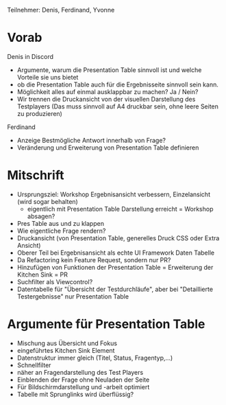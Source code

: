 Teilnehmer: Denis, Ferdinand, Yvonne

# Vorab
Denis in Discord
- Argumente, warum die Presentation Table sinnvoll ist und welche Vorteile sie uns bietet
- ob die Presentation Table auch für die Ergebnisseite sinnvoll sein kann.
- Möglichkeit alles auf einmal ausklappbar zu machen? Ja / Nein?
- Wir trennen die Druckansicht von der visuellen Darstellung des Testplayers (Das muss sinnvoll auf A4 druckbar sein, ohne leere Seiten zu produzieren)

Ferdinand
- Anzeige Bestmögliche Antwort innerhalb von Frage?
- Veränderung und Erweiterung von Presentation Table definieren


# Mitschrift

- Ursprungsziel: Workshop Ergebnisansicht verbessern, Einzelansicht (wird sogar behalten)
  - eigentlich mit Presentation Table Darstellung erreicht = Workshop absagen?
- Pres Table aus und zu klappen
- Wie eigentliche Frage rendern?
- Druckansicht (von Presentation Table, generelles Druck CSS oder Extra Ansicht)
- Oberer Teil bei Ergebnisansicht als echte UI Framework Daten Tabelle
- Da Refactoring kein Feature Request, sondern nur PR?
- Hinzufügen von Funktionen der Presentation Table = Erweiterung der Kitchen Sink = PR
- Suchfilter als Viewcontrol?
- Datentabelle für "Übersicht der Testdurchläufe", aber bei "Detaillierte Testergebnisse" nur Presentation Table

# Argumente für Presentation Table
- Mischung aus Übersicht und Fokus
- eingeführtes Kitchen Sink Element
- Datenstruktur immer gleich (Titel, Status, Fragentyp,...)
- Schnellfilter
- näher an Fragendarstellung des Test Players
- Einblenden der Frage ohne Neuladen der Seite
- Für Bildschirmdarstellung und -arbeit optimiert
- Tabelle mit Sprunglinks wird überflüssig?
